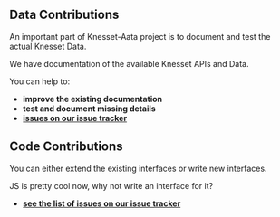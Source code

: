  ## Data Contributions

An important part of Knesset-Aata project is to document and test the actual Knesset Data.

We have documentation of the available Knesset APIs and Data.

You can help to:

* **improve the existing documentation**
* **test and document missing details**
* **[issues on our issue tracker](https://github.com/hasadna/knesset-data/issues)**

## Code Contributions

You can either extend the existing interfaces or write new interfaces.

JS is pretty cool now, why not write an interface for it?

* **[see the list of issues on our issue tracker](https://github.com/hasadna/knesset-data/issues)**

